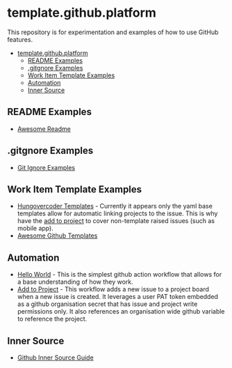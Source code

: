 # template.github.platform

This repository is for experimentation and examples of how to use GitHub features.

- [template.github.platform](#templategithubplatform)
  - [README Examples](#readme-examples)
  - [.gitgnore Examples](#gitgnore-examples)
  - [Work Item Template Examples](#work-item-template-examples)
  - [Automation](#automation)
  - [Inner Source](#inner-source)

## README Examples

- [Awesome Readme](https://github.com/matiassingers/awesome-readme)

## .gitgnore Examples

- [Git Ignore Examples](https://github.com/github/gitignore)

## Work Item Template Examples

- [Hungovercoder Templates](.githhub/ISSUE_TEMPLATE) - Currently it appears only the yaml base templates allow for automatic linking projects to the issue. This is why have the [add to project](.github/workflows/add-to-project.yml) to cover non-template raised issues (such as mobile app).
- [Awesome Github Templates](https://github.com/devspace/awesome-github-templates)

## Automation

- [Hello World](.github/workflows/hello-world.yml) - This is the simplest github action workflow that allows for a base understanding of how they work.
- [Add to Project](.github/workflows/add-to-project.yml) - This workflow adds a new issue to a project board when a new issue is created. It leverages a user PAT token embedded as a github organisation secret that has issue and project write permissions only. It also references an organisation wide github variable to reference the project.

## Inner Source

- [Github Inner Source Guide](https://githubtraining.github.io/innersource-theory/#/measuring_success)
